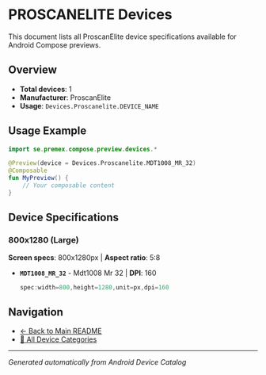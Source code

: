 # PROSCANELITE Devices

This document lists all ProscanElite device specifications available for Android Compose previews.

## Overview

- **Total devices**: 1
- **Manufacturer**: ProscanElite
- **Usage**: `Devices.Proscanelite.DEVICE_NAME`

## Usage Example

```kotlin
import se.premex.compose.preview.devices.*

@Preview(device = Devices.Proscanelite.MDT1008_MR_32)
@Composable
fun MyPreview() {
    // Your composable content
}
```

## Device Specifications

### 800x1280 (Large)

**Screen specs**: 800x1280px | **Aspect ratio**: 5:8

- **`MDT1008_MR_32`** - Mdt1008 Mr 32 | **DPI**: 160
  ```kotlin
  spec:width=800,height=1280,unit=px,dpi=160
  ```

## Navigation

- [← Back to Main README](../../README.md)
- [📱 All Device Categories](../README.md)

---
*Generated automatically from Android Device Catalog*
